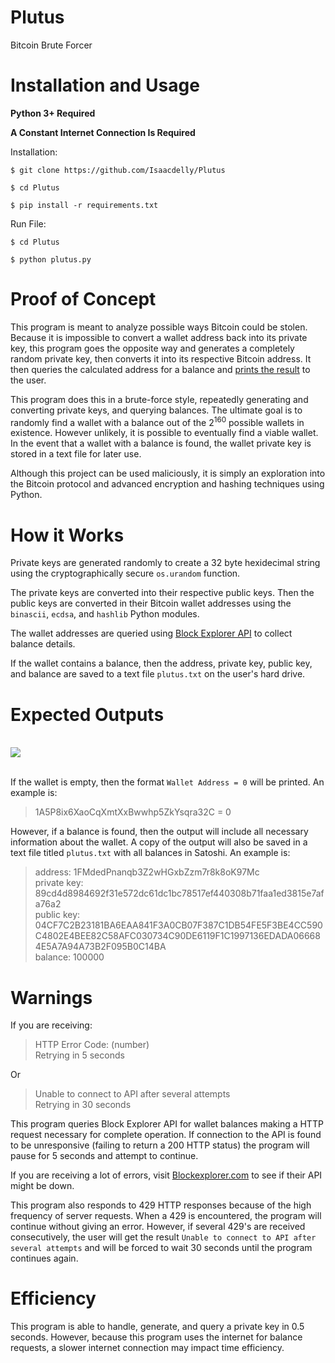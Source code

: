 # Plutus

Bitcoin Brute Forcer<br/>

#

# Installation and Usage

<b>Python 3+ Required</b> 

<b>A Constant Internet Connection Is Required</b>

Installation: 

```
$ git clone https://github.com/Isaacdelly/Plutus

$ cd Plutus

$ pip install -r requirements.txt 
```

Run File: 

```
$ cd Plutus

$ python plutus.py
```

#

# Proof of Concept

This program is meant to analyze possible ways Bitcoin could be stolen. Because it is impossible to convert a wallet address back into its private key, this program goes the opposite way and generates a completely random private key, then converts it into its respective Bitcoin address. It then queries the calculated address for a balance and <a href="https://github.com/Isaacdelly/Plutus/blob/master/README.md#expected-outputs">prints the result</a> to the user.

This program does this in a brute-force style, repeatedly generating and converting private keys, and querying balances. The ultimate goal is to randomly find a wallet with a balance out of the 2<sup>160</sup> possible wallets in existence. However unlikely, it is possible to eventually find a viable wallet. In the event that a wallet with a balance is found, the wallet private key is stored in a text file for later use.

Although this project can be used maliciously, it is simply an exploration into the Bitcoin protocol and advanced encryption and hashing techniques using Python.

#

# How it Works

Private keys are generated randomly to create a 32 byte hexidecimal string using the cryptographically secure `os.urandom` function.

The private keys are converted into their respective public keys. Then the public keys are converted in their Bitcoin wallet addresses using the `binascii`, `ecdsa`, and `hashlib` Python modules.

The wallet addresses are queried using <a href="https://blockexplorer.com/api-ref">Block Explorer API</a> to collect balance details.

If the wallet contains a balance, then the address, private key, public key, and balance are saved to a text file `plutus.txt` on the user's hard drive.

#

# Expected Outputs

<br><img align="center" src="https://media.giphy.com/media/xULW8mRFQ0WDxEDJ5K/giphy.gif"> <br><br>

If the wallet is empty, then the format `Wallet Address = 0` will be printed. An example is:

>1A5P8ix6XaoCqXmtXxBwwhp5ZkYsqra32C = 0

However, if a balance is found, then the output will include all necessary information about the wallet. A copy of the output will also be saved in a text file titled `plutus.txt` with all balances in Satoshi. An example is:

>address: 1FMdedPnanqb3Z2wHGxbZzm7r8k8oK97Mc<br>
>private key: 89cd4d8984692f31e572dc61dc1bc78517ef440308b71faa1ed3815e7afa76a2<br>
>public key: 04CF7C2B23181BA6EAA841F3A0CB07F387C1DB54FE5F3BE4CC590C4802E4BEE82C58AFC030734C90DE6119F1C1997136EDADA066684E5A7A94A73B2F095B0C14BA<br>
>balance: 100000<br>

#

# Warnings

If you are receiving: 

>HTTP Error Code: (number)<br/>
>Retrying in 5 seconds

Or

>Unable to connect to API after several attempts<br>
>Retrying in 30 seconds

This program queries Block Explorer API for wallet balances making a HTTP request necessary for complete operation. If connection to the API is found to be unresponsive (failing to return a 200 HTTP status) the program will pause for 5 seconds and attempt to continue.

If you are receiving a lot of errors, visit <a href="https://blockexplorer.com/">Blockexplorer.com</a> to see if their API might be down.

This program also responds to 429 HTTP responses because of the high frequency of server requests. When a 429 is encountered, the program will continue without giving an error. However, if several 429's are received consecutively, the user will get the result `Unable to connect to API after several attempts` and will be forced to wait 30 seconds until the program continues again.

#

# Efficiency

This program is able to handle, generate, and query a private key in 0.5 seconds. However, because this program uses the internet for balance requests, a slower internet connection may impact time efficiency.

#
